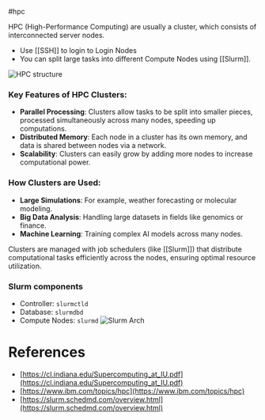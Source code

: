 #hpc 

HPC (High-Performance Computing) are usually a cluster, which consists of interconnected server nodes.

- Use [[SSH]] to login to Login Nodes
- You can split large tasks into different Compute Nodes using [[Slurm]].

![HPC structure](https://i.imgur.com/kE4kUmW.png)

### Key Features of HPC Clusters:

- **Parallel Processing**: Clusters allow tasks to be split into smaller pieces, processed simultaneously across many nodes, speeding up computations.
- **Distributed Memory**: Each node in a cluster has its own memory, and data is shared between nodes via a network.
- **Scalability**: Clusters can easily grow by adding more nodes to increase computational power.

### How Clusters are Used:

- **Large Simulations**: For example, weather forecasting or molecular modeling.
- **Big Data Analysis**: Handling large datasets in fields like genomics or finance.
- **Machine Learning**: Training complex AI models across many nodes.

Clusters are managed with job schedulers (like [[Slurm]]) that distribute computational tasks efficiently across the nodes, ensuring optimal resource utilization.

### Slurm components

- Controller: `slurmctld`
- Database: `slurmdbd`
- Compute Nodes: `slurmd`
![Slurm Arch](https://slurm.schedmd.com/arch.gif)

# References

- [https://cl.indiana.edu/Supercomputing_at_IU.pdf](https://cl.indiana.edu/Supercomputing_at_IU.pdf)
- [https://www.ibm.com/topics/hpc](https://www.ibm.com/topics/hpc)
- [https://slurm.schedmd.com/overview.html](https://slurm.schedmd.com/overview.html)
